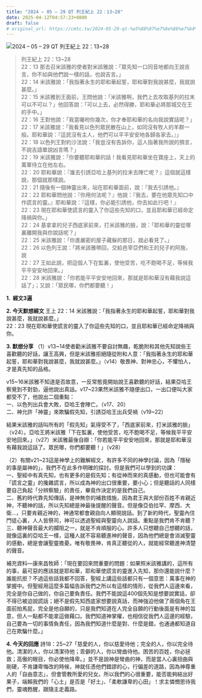 ```yaml
---
title: "2024 – 05 – 29 QT 列王紀上 22：13~28"
date: 2025-04-12T04:57:23+0800
draft: false
# original_url: https://cmtc.tw/2024-05-29-qt-%e5%88%97%e7%8e%8b%e7%b4%80%e4%b8%8a-22%ef%bc%9a1328-2
---
```


![2024 – 05 – 29 QT 列王紀上 22：13\~28](/images/qt.jpg  "2024 – 05 – 29 QT 列王紀上 22：13\~28")

> 列王紀上 22：13\~28  
> 22：13 那去召米該雅的使者對米該雅說：「眾先知一口同音地都向王說吉言，你不如與他們說一樣的話，也說吉言。」  
> 22：14 米該雅說：「我指著永生的耶和華起誓，耶和華對我說甚麼，我就說甚麼。」  
> 22：15 米該雅到王面前，王問他說：「米該雅啊，我們上去攻取基列的拉末可以不可以？」他回答說：「可以上去，必然得勝，耶和華必將那城交在王的手中。」  
> 22：16 王對他說：「我當囑咐你幾次，你才奉耶和華的名向我說實話呢？」  
> 22：17 米該雅說：「我看見以色列眾民散在山上，如同沒有牧人的羊群一般。耶和華說：『這民沒有主人，他們可以平平安安地各歸各家去。』」  
> 22：18 以色列王對約沙法說：「我豈沒有告訴你，這人指著我所說的預言，不說吉語單說凶言嗎？」  
> 22：19 米該雅說：「你要聽耶和華的話！我看見耶和華坐在寶座上，天上的萬軍侍立在他左右。  
> 22：20 耶和華說：『誰去引誘亞哈上基列的拉末去陣亡呢？』這個就這樣說，那個就那樣說。  
> 22：21 隨後有一個神靈出來，站在耶和華面前，說：『我去引誘他。』  
> 22：22 耶和華問他說：『你用何法呢？』他說：『我去，要在他眾先知口中作謊言的靈。』耶和華說：『這樣，你必能引誘他，你去如此行吧！』  
> 22：23 現在耶和華使謊言的靈入了你這些先知的口，並且耶和華已經命定降禍與你。」  
> 22：24 基拿拿的兒子西底家前來，打米該雅的臉，說：「耶和華的靈從哪裏離開我與你說話呢？」  
> 22：25 米該雅說：「你進嚴密的屋子藏躲的那日，就必看見了。」  
> 22：26 以色列王說：「將米該雅帶回，交給邑宰亞們和王的兒子約阿施，說  
> 22：27 王如此說，把這個人下在監裏，使他受苦，吃不飽喝不足，等候我平平安安地回來。」  
> 22：28 米該雅說：「你若能平平安安地回來，那就是耶和華沒有藉我說這話了」；又說：「眾民哪，你們都要聽！」

**1.  經文3遍**

**2. 今天默想經文**
王上 22：14 米該雅說：「我指著永生的耶和華起誓，耶和華對我說甚麼，我就說甚麼。」  
22：23 現在耶和華使謊言的靈入了你這些先知的口，並且耶和華已經命定降禍與你。

**3. 默想分享**
（1）v13\~14使者勸米該雅不要自討無趣，乾脆附和其他先知說些王喜歡聽的好話，讓王高興，但是米該雅拒絕隨從附和人意：「我指著永生的耶和華起誓，耶和華對我說甚麼，我就說甚麼。」（v14）敬畏神、對神忠心，不懼怕人，才是真先知的品格。

v15\~16米該雅不知道是否故意，一反常態竟開始說王喜歡聽的好話，結果亞哈王察覺到不對勁，逼他說出真話。v17\~23果然米該雅不隨便出口，一出口便叫大家都受不了，他說出二個重點：  
一、以色列出兵會大敗，亞哈王會陣亡。（v17、20）  
二、神允許「神靈」來欺騙假先知，引誘亞哈王出兵受禍（v19\~22）

結果米該雅的話叫所有的「假先知」氣得受不了，「西底家前來，打米該雅的臉」（v24）。亞哈王將米該雅「下在監裏，使他受苦，吃不飽喝不足，等候我平平安安地回來。」（v27）米該雅最後自辯：「你若能平平安安地回來，那就是耶和華沒有藉我說這話了。眾民哪，你們都要聽！」（v28）

（2）有關v21\~23這是神學上的難解經文，有許多不同的神學討論，因為「隱秘的事是屬神的」，我們不在此多作明確的探討。但是我們可以學到的功課：  
一、聖經中有真先知，也有更多的是假先知；有從神而來的真感動，但也可能會有「謊言之靈」的攙雜謊言，所以成為神的出口很重要，要小心；但是聽話的人同樣要自己負起「分辨察驗」的責任，畢竟作決定的是我們自己。  
二、舊約時代靠先知傳話，是神無奈的補救措施，因為君王與大部份百姓不肯親近神，不聽神的話，所以先知總是神最後提醒的聲音。但是像亞伯拉罕、摩西、大衛…，只要肯親近神的，神通常都會親自向人顯現說話。到了新約時代，聖靈內住門徒心裏，人人皆祭司，神可以透過聖經與聖靈向人說話。重點是我們肯不肯聽？  
三、聽神聲音最大的攔阻之一，就是不肯順服的心。許多人只想聽自己想聽的話，就像這裏的亞哈王一樣，這種人就不容易聽進神的聲音，因為他們總是會消滅聖靈的感動，總是會讓聖靈擔憂。唯有敬畏神，肯真正聽從的人，就能經常聽進神清楚的聲音。

補充資料—康來昌牧師：「現在要回來問重要的問題：如果照米該雅講的，這所有的事，最可惡的應該就是耶和華，耶和華使謊言的靈進入先知，那你還能說什麼？誰能抗拒？不過這些話我都不回答，聖經上講這些話都只有一個意思：萬事在神的掌握中。但聖經用這麼多篇幅告訴我們之所以有這樣的情形，從我們人這邊來看，完全是你自己做的，你自己要負責任。我們不能說這400個先知是想要說實話，卻不得已被迫說謊話；絕不是假先知西底家想要說真話，而神強迫他做了兩個角在王面前拍馬屁，完全是他自願的，只是我們知道在人完全自願的行動後面是有神的旨意，但人一點都不能拿這做藉口。我們知道神掌權，也相信從我們人這邊的經驗，自己要為一切的事情負責任，因為我們知道什麼是對、什麼是錯，也通通都知道自己在欺騙什麼。」

**4. 今天的回應**
詩18：25\~27「慈愛的人，你以慈愛待他；完全的人，你以完全待他。清潔的人，你以清潔待他；乖僻的人，你以彎曲待他。困苦的百姓，你必拯救；高傲的眼目，你必使他降卑。」並不是說神是彎曲的神，而是當人心裏扭曲與剛硬，不肯謙卑悔改的時候，神就任憑他們錯謬的心，行偏差的道路，因為神尊重人的「自由意志」，但會管教所愛的兒女。所以我們的心很重要，能否能夠結出好果子，端賴我們的「心土」是否是「好土」、「柔軟謙卑的心田」！求主憐憫恩待我們，靈魂甦醒，跟隨主走義路。
